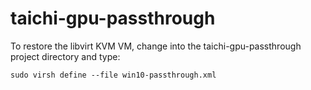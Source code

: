 # taichi-gpu-passthrough

To restore the libvirt KVM VM, change into the taichi-gpu-passthrough project directory and type:

    sudo virsh define --file win10-passthrough.xml
